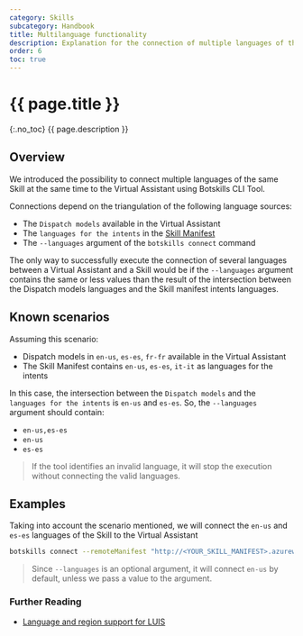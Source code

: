 ```yaml
---
category: Skills
subcategory: Handbook
title: Multilanguage functionality
description: Explanation for the connection of multiple languages of the same Skill
order: 6
toc: true
---
```


# {{ page.title }}
{:.no_toc}
{{ page.description }}

## Overview

We introduced the possibility to connect multiple languages of the same Skill at the same time to the Virtual Assistant using Botskills CLI Tool.

Connections depend on the triangulation of the following language sources:
* The `Dispatch models` available in the Virtual Assistant 
* The `languages for the intents` in the [Skill Manifest](https://microsoft.github.io/botframework-solutions/skills/handbook/manifest/)
* The `--languages` argument of the `botskills connect` command

The only way to successfully execute the connection of several languages between a Virtual Assistant and a Skill would be if the `--languages` argument contains the same or less values than the result of the intersection between the Dispatch models languages and the Skill manifest intents languages. 

## Known scenarios
Assuming this scenario:
* Dispatch models in `en-us`, `es-es`, `fr-fr` available in the Virtual Assistant
* The Skill Manifest contains `en-us`, `es-es`, `it-it` as languages for the intents

In this case, the intersection between the `Dispatch models` and the `languages for the intents` is `en-us` and `es-es`. So, the `--languages` argument should contain:
* `en-us,es-es`
* `en-us`
* `es-es`

> If the tool identifies an invalid language, it will stop the execution without connecting the valid languages.

## Examples
Taking into account the scenario mentioned, we will connect the `en-us` and `es-es` languages of the Skill to the Virtual Assistant

```bash
botskills connect --remoteManifest "http://<YOUR_SKILL_MANIFEST>.azurewebsites.net/api/skill/manifest?inlineTriggerUtterances=false" --cs --languages "en-us,es-es"
```

> Since `--languages` is an optional argument, it will connect `en-us` by default, unless we pass a value to the argument.

### Further Reading
- [Language and region support for LUIS](https://docs.microsoft.com/en-us/azure/cognitive-services/luis/luis-language-support)